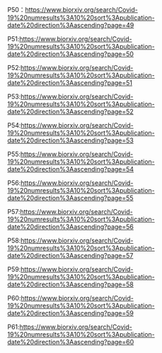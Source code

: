 

P50：https://www.biorxiv.org/search/Covid-19%20numresults%3A10%20sort%3Apublication-date%20direction%3Aascending?page=49



P51:https://www.biorxiv.org/search/Covid-19%20numresults%3A10%20sort%3Apublication-date%20direction%3Aascending?page=50



P52:https://www.biorxiv.org/search/Covid-19%20numresults%3A10%20sort%3Apublication-date%20direction%3Aascending?page=51


P53:https://www.biorxiv.org/search/Covid-19%20numresults%3A10%20sort%3Apublication-date%20direction%3Aascending?page=52


P54:https://www.biorxiv.org/search/Covid-19%20numresults%3A10%20sort%3Apublication-date%20direction%3Aascending?page=53


P55:https://www.biorxiv.org/search/Covid-19%20numresults%3A10%20sort%3Apublication-date%20direction%3Aascending?page=54


P56:https://www.biorxiv.org/search/Covid-19%20numresults%3A10%20sort%3Apublication-date%20direction%3Aascending?page=55


P57:https://www.biorxiv.org/search/Covid-19%20numresults%3A10%20sort%3Apublication-date%20direction%3Aascending?page=56



P58:https://www.biorxiv.org/search/Covid-19%20numresults%3A10%20sort%3Apublication-date%20direction%3Aascending?page=57


P59:https://www.biorxiv.org/search/Covid-19%20numresults%3A10%20sort%3Apublication-date%20direction%3Aascending?page=58


P60:https://www.biorxiv.org/search/Covid-19%20numresults%3A10%20sort%3Apublication-date%20direction%3Aascending?page=59



P61:https://www.biorxiv.org/search/Covid-19%20numresults%3A10%20sort%3Apublication-date%20direction%3Aascending?page=60























